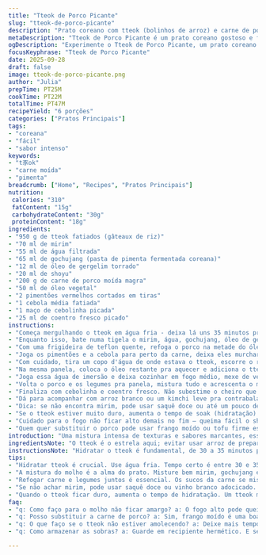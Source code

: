 ```yaml
---
title: "Tteok de Porco Picante"
slug: "tteok-de-porco-picante"
description: "Prato coreano com tteok (bolinhos de arroz) e carne de porco moída temperada, cozida com gochujang para um toque picante. Ganha crocância com pimentões e perfume da cebolinha e coentro fresco. Sem ingredientes de origem animal além da carne, é leve e sem glúten. Perfeito pra quem quer experimentar sabores intensos e texturas macias, com um toque agridoce do mirin. Fácil de preparar e rápido na rotina corrida, sem abrir mão do sabor. Ideal para servir com arroz branco e uma saladinha fresca de acompanhamento."
metaDescription: "Tteok de Porco Picante é um prato coreano gostoso e fácil. Sabor intenso com textura macia e picante. Ideal com arroz e salada."
ogDescription: "Experimente o Tteok de Porco Picante, um prato coreano incrível. Sabor intenso e textura que conquista. Acompanhado de arroz é perfeito."
focusKeyphrase: "Tteok de Porco Picante"
date: 2025-09-28
draft: false
image: tteok-de-porco-picante.png
author: "Julia"
prepTime: PT25M
cookTime: PT22M
totalTime: PT47M
recipeYield: "6 porções"
categories: ["Pratos Principais"]
tags:
- "coreana"
- "fácil"
- "sabor intenso"
keywords:
- "t豕ok"
- "carne moída"
- "pimenta"
breadcrumb: ["Home", "Recipes", "Pratos Principais"]
nutrition: 
 calories: "310"
 fatContent: "15g"
 carbohydrateContent: "30g"
 proteinContent: "18g"
ingredients:
- "950 g de tteok fatiados (gâteaux de riz)"
- "70 ml de mirim"
- "55 ml de água filtrada"
- "65 ml de gochujang (pasta de pimenta fermentada coreana)"
- "12 ml de óleo de gergelim torrado"
- "20 ml de shoyu"
- "200 g de carne de porco moída magra"
- "50 ml de óleo vegetal"
- "2 pimentões vermelhos cortados em tiras"
- "1 cebola média fatiada"
- "1 maço de cebolinha picada"
- "25 ml de coentro fresco picado"
instructions:
- "Começa mergulhando o tteok em água fria - deixa lá uns 35 minutos pra hidratar bem, senão vai grudar na panela. Não pule essa etapa; seca demais e queima fácil."
- "Enquanto isso, bate numa tigela o mirim, água, gochujang, óleo de gergelim e shoyu. A mistura vai dar aquele sabor agridoce picante que envolve o arroz."
- "Com uma frigideira de teflon quente, refoga o porco na metade do óleo. Solta a carne com uma colher de pau, deixa pegar cor mas não ressecar. Troca o fogo se estiver chiando demais."
- "Joga os pimentões e a cebola para perto da carne, deixa eles murcharem um pouco – uns 6 minutos é o suficiente para manter al dente. Reserva tudo fora da panela."
- "Com cuidado, tira um copo d'água de onde estava o tteok, escorre o resto. Já percebe o arroz ficando maleável, macio mas ainda firme."
- "Na mesma panela, coloca o óleo restante pra aquecer e adiciona o tteok. Vai mexendo devagar, sentindo a resistência. Quer que fique um pouco dourado só de toque, mais como sela do que frita."
- "Joga essa água de imersão e deixa cozinhar em fogo médio, mexe de vez em quando, cerca de 4-5 minutos até começar a engrossar. A textura deve ficar cheia de leve resistência, sem virar papa."
- "Volta o porco e os legumes pra panela, mistura tudo e acrescenta o molho do mirim com gochujang. Vai mexendo pra incorporado bem e a pasta engrossar, formando aquele molho brilhante e puxento em volta do tteok."
- "Finaliza com cebolinha e coentro fresco. Não subestime o cheiro que eles dão: abre o prato, traz frescor e acidez que corta o picante pesado."
- "Dá para acompanhar com arroz branco ou um kimchi leve pra contrabalançar."
- "Dica: se não encontra mirim, pode usar saquê doce ou até um pouco de vinho branco adocicado com uma pitada de açúcar. Ajuda no equilíbrio da acidez."
- "Se o tteok estiver muito duro, aumenta o tempo de soak (hidratação). Se for mole, menos água no cozimento, senão desmancha."
- "Cuidado para o fogo não ficar alto demais no fim – queima fácil o shoyu e o gochujang vira amargo."
- "Quem quer substituir o porco pode usar frango moído ou tofu firme esfarelado, só ajustar o tempo de cozimento pra não secar."
introduction: "Uma mistura intensa de texturas e sabores marcantes, esses tteok com porco picante são resultado de anos tentando equilibrar o gochujang sem perder a suculência da carne. Na primeira tentativa, quase virou uma papa sem graça; aprendi que hidratar bem o arroz e controlar o fogo salva o prato. Essa combinação de porco, pimentão e o perfume do óleo de gergelim traz um aroma hipnotizante que meio que convida a devorar sem esperar. Uso do mirim cria um toque levemente doce que corta o picante da pasta coreana. Caso não ache tteok, rola substituir por polenta mole firme, muda o contexto mas mantém a vibe de conforto."
ingredientsNote: "O tteok é o estrela aqui; evitar usar arroz de preparo rápido porque não segura a textura. Mirin pode ser substituído por saquê doce, mas cuidado com a quantidade para não deixar muito doce. O gochujang é chave pro sabor, mas existem versões mais suaves no mercado – escolha conforme o seu paladar para não ficar muito ardido. Óleo de gergelim deve ser torrado, traz um aroma diferente e muito mais gostoso, não vale economizar. Porco moído magro ajuda a manter o prato menos oleoso, mas um pouco de gordura natural deixa a carne mais saborosa; nesse ponto vejo gente optando por cortes moídos mistos para mais sabor. Os legumes são frescos para dar crocância; substitua pimentão por abobrinha em fatias grossas se quiser mais suavidade."
instructionsNote: "Hidratar o tteok é fundamental, de 30 a 35 minutos para amolecer sem dissolver. O segredo de um bom tteok é essa hidratação; quanto mais velho o produto, mais tempo precisa. Cozinhar porco em fogo alto rapidinho cria crosta saborosa sem ressecar, sempre mexa para não formar grumos grandes. Refogar os legumes junto da carne ajuda a pegar sabor da gordura e sucos que se soltam. Ao acrescentar a água da imersão aos poucos, você controla a textura do arroz, evitando que ele fique empapado. A redução do molho é o que deixa o prato grudado, com aquele brilho e densidade na colher. O óleo de gergelim vai no final pra preservar aroma e não ficar queimado. Finalizar com cebolinha e coentro fresco é mais que decoração, é component essencial pra balancear o picante, traz frescor e muita cor. Refrigerar sobras sempre com cuidado para manter o gochujang íntegro, aqueça suavemente e mexa para reativar o sabor."
tips:
- "Hidratar tteok é crucial. Use água fria. Tempo certo é entre 30 e 35 minutos. Arroz precisa ficar maleável, não derreter. Isso evita grudar na panela. Aprendi isso com muitas tentativas. Se ficar muito seco, vai grudar e queimar."
- "A mistura do molho é a alma do prato. Misture bem mirim, gochujang e shoyu. O toque do óleo de gergelim faz diferença. Aroma fica irresistível. Importante, não esqueça de mexer a carne. Fogo médio é melhor para não secar, mas precisa de atenção."
- "Refogar carne e legumes juntos é essencial. Os sucos da carne se misturam com os pimentões e cebola. Traz sabor, coloração. Tem que ficar esperto com a temperatura. Olhar quando começar a dourar é o segredo. Cuidado pra não passar do ponto."
- "Se não achar mirim, pode usar saquê doce ou vinho branco adocicado. Um toque de açúcar ajusta a acidez. Cuidado, é fácil exagerar. Experimente várias adaptações sempre. O que importa é o equilíbrio de sabores, não perca isso de vista."
- "Quando o tteok ficar duro, aumenta o tempo de hidratação. Um tteok molhado é bem mais fácil de trabalhar. Para tteok que desmancha, menos água no cozimento. Mistura tem que ficar encorpada, aquele brilho é sinal de acerto. No final, sempre ajuste o sal."
faq:
- "q: Como faço para o molho não ficar amargo? a: O fogo alto pode queimar o gochujang. Fique de olho. Se notar que está muito quente, diminua a chama. Isso ajuda no sabor."
- "q: Posso substituir a carne de porco? a: Sim, frango moído é uma boa opção, mas ajuste tempo de cozimento. Tofu firme também funciona. Tem que picar bem e deixar pegar sabor dos temperos."
- "q: O que faço se o tteok não estiver amolecendo? a: Deixe mais tempo na água. Pode ficar de 40 minutos a uma hora. Isso varia com a idade do tteok. Mais tempo, mais hidratação."
- "q: Como armazenar as sobras? a: Guarde em recipiente hermético. E sempre mantenha na geladeira. Para aquecer, faça devagar no fogo baixo, mexa sempre. Isso ajuda a manter o sabor."

---
```

